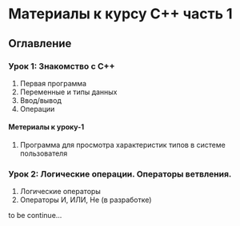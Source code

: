 # Материалы к курсу С++ часть 1

## Оглавление

### Урок 1: Знакомство с С++
1. Первая программа
1. Переменные и типы данных
1. Ввод/вывод
1. Операции

#### Метериалы к уроку-1
1. Программа для просмотра характеристик типов в системе пользователя

### Урок 2: Логические операции. Операторы ветвления.
1. Логические операторы
1. Операторы И, ИЛИ, Не (в разработке)

to be continue...